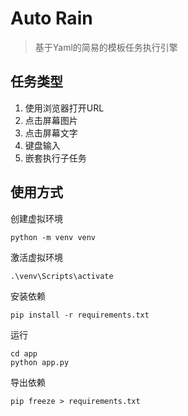 # Auto Rain

> 基于Yaml的简易的模板任务执行引擎

## 任务类型
1. 使用浏览器打开URL
2. 点击屏幕图片
3. 点击屏幕文字
4. 键盘输入
5. 嵌套执行子任务

## 使用方式
创建虚拟环境
```shell
python -m venv venv
```

激活虚拟环境
```shell
.\venv\Scripts\activate
```

安装依赖
```shell
pip install -r requirements.txt
```

运行
```shell
cd app
python app.py
```

导出依赖
```shell
pip freeze > requirements.txt
```


